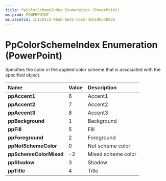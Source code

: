 ```yaml
---
title: PpColorSchemeIndex Enumeration (PowerPoint)
ms.prod: POWERPOINT
ms.assetid: 1c1c01c5-90ab-6645-35cb-d5e198c40826
---
```



# PpColorSchemeIndex Enumeration (PowerPoint)

Specifies the color in the applied color scheme that is associated with the specified object. 



|**Name**|**Value**|**Description**|
|:-----|:-----|:-----|
|**ppAccent1**|6|Accent1|
|**ppAccent2**|7|Accent2|
|**ppAccent3**|8|Accent3|
|**ppBackground**|1|Background|
|**ppFill**|5|Fill|
|**ppForeground**|2|Foreground|
|**ppNotSchemeColor**|0|Not scheme color|
|**ppSchemeColorMixed**|-2|Mixed scheme color|
|**ppShadow**|3|Shadow|
|**ppTitle**|4|Title|

